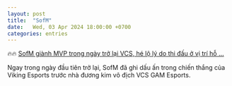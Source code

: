 ```yaml
---
layout: post
title:  "SofM"
date:   Wed, 03 Apr 2024 18:00:00 +0700
categories: entries
---
```

🔥🔥 [SofM giành MVP trong ngày trở lại VCS, hé lộ lý do thi đấu ở vị trí hỗ ...](https://webthethao.vn/lien-minh-huyen-thoai/sofm-gianh-mvp-trong-ngay-tro-lai-vcs-he-lo-ly-do-thi-dau-o-vi-tri-ho-tro-7NisyBbIR.htm)

Ngay trong ngày đầu tiên trở lại, SofM đã ghi dấu ấn trong chiến thắng của Viking Esports trước nhà đương kim vô địch VCS GAM Esports.

